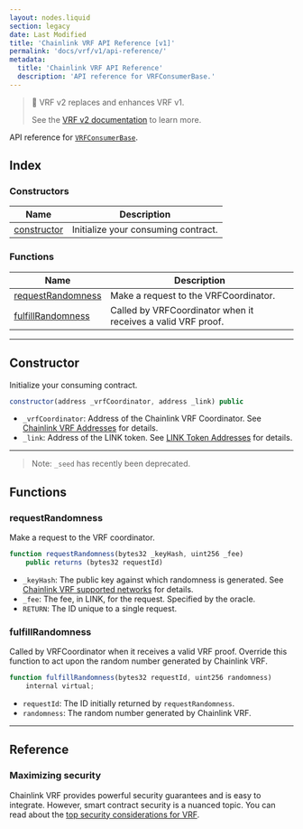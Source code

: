 ```yaml
---
layout: nodes.liquid
section: legacy
date: Last Modified
title: 'Chainlink VRF API Reference [v1]'
permalink: 'docs/vrf/v1/api-reference/'
metadata:
  title: 'Chainlink VRF API Reference'
  description: 'API reference for VRFConsumerBase.'
---
```


> 🚧 VRF v2 replaces and enhances VRF v1.
>
> See the [VRF v2 documentation](/docs/vrf/v2/introduction) to learn more.

API reference for [`VRFConsumerBase`](https://github.com/smartcontractkit/chainlink/blob/master/contracts/src/v0.8/VRFConsumerBase.sol).

## Index

### Constructors

| Name                        | Description                        |
| --------------------------- | ---------------------------------- |
| [constructor](#constructor) | Initialize your consuming contract. |

### Functions

| Name                                    | Description                                                  |
| --------------------------------------- | ------------------------------------------------------------ |
| [requestRandomness](#requestrandomness) | Make a request to the VRFCoordinator.                        |
| [fulfillRandomness](#fulfillrandomness) | Called by VRFCoordinator when it receives a valid VRF proof. |

---

## Constructor

Initialize your consuming contract.

```javascript Solidity
constructor(address _vrfCoordinator, address _link) public
```

- `_vrfCoordinator`: Address of the Chainlink VRF Coordinator. See [Chainlink VRF Addresses](/docs/vrf/v1/supported-networks/) for details.
- `_link`: Address of the LINK token. See [LINK Token Addresses](/docs/link-token-contracts/) for details.

---

> Note: `_seed` has recently been deprecated.

## Functions

### requestRandomness

Make a request to the VRF coordinator.

```javascript Solidity
function requestRandomness(bytes32 _keyHash, uint256 _fee)
    public returns (bytes32 requestId)
```

- `_keyHash`: The public key against which randomness is generated. See [Chainlink VRF supported networks](/docs/vrf/v1/supported-networks) for details.
- `_fee`: The fee, in LINK, for the request. Specified by the oracle.
- `RETURN`: The ID unique to a single request.

### fulfillRandomness

Called by VRFCoordinator when it receives a valid VRF proof. Override this function to act upon the random number generated by Chainlink VRF.

```javascript Solidity
function fulfillRandomness(bytes32 requestId, uint256 randomness)
    internal virtual;
```

- `requestId`: The ID initially returned by `requestRandomness`.
- `randomness`: The random number generated by Chainlink VRF.

---

## Reference

### Maximizing security

Chainlink VRF provides powerful security guarantees and is easy to integrate. However, smart contract security is a nuanced topic. You can read about the [top security considerations for VRF](/docs/vrf/v1/security).
